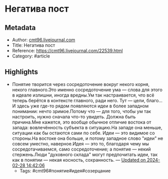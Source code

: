 # Негатива пост

## Metadata
- Author: [cmt96.livejournal.com]()
- Title: Негатива пост
- Reference: https://cmt96.livejournal.com/22539.html
- Category: #article

## Highlights
- Понятие творится через сосредоточение вокруг некого корня, некого главного.Это именно сосредоточение ума — слова для этого в идеале излишни, иногда вредны.Ум так настраивается, что всё теперь берётся в контексте главного, ради него. Тут — цели, благо…И здесь уже где-то рядом появляются идеи в более западном понимании: нечто зримое.Потому что — для того, чтобы ум так настроить, нужно сначала что-то увидеть. Должна быть причина.Мне кажется, это вообще обычное отличие востока от запада: вовлечённость субъекта в ситуацию.На западе она меньше, ситуации как бы остаются сами по себе. Идеи — это видимое со стороны.На востоке она больше, и потому западное слово "идеи" не совсем уместно, наверное.Идея — это то, благодаря чему мы сосредотачиваемся, само сосредоточение; а понятие — некий стержень.Люди "духовного склада" могут предпочитать идеи, так как в понятии — некая косность, сохранность. — [Updated on 2024-02-28 14:42:06](https://hyp.is/ZlXHyNYuEe6fEzNKoQDiYQ/cmt96.livejournal.com/22539.html)
   - Tags: #cmt96#понятие#идея#созерцание
